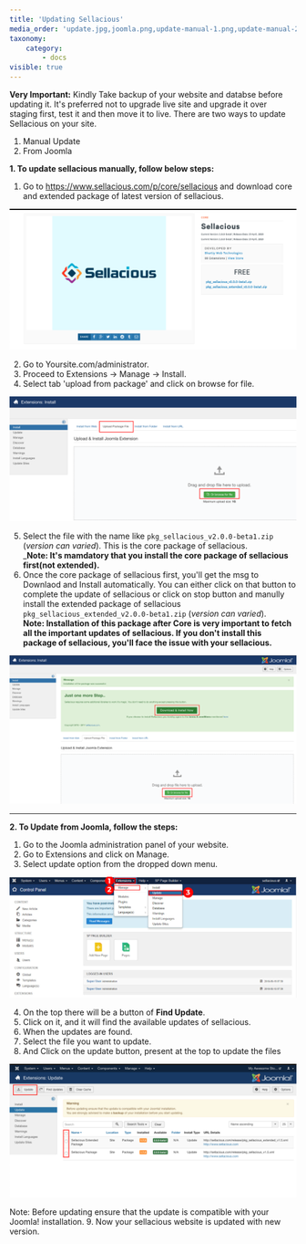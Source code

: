 ```yaml
---
title: 'Updating Sellacious'
media_order: 'update.jpg,joomla.png,update-manual-1.png,update-manual-2.png,Screenshot 2020-05-22 at 12.48.06 PM.png,Screenshot 2020-05-22 at 1.24.14 PM.png'
taxonomy:
    category:
        - docs
visible: true
---
```


**Very Important:** 
Kindly Take backup of your website and databse before updating it. 
It's preferred not to upgrade live site and upgrade it over staging first, test it and then move it to live.
There are two ways to update Sellacious on your site.
1. Manual Update
2. From Joomla

**1. To update sellacious manually, follow below steps:**
1. Go to https://www.sellacious.com/p/core/sellacious and download core and extended package of latest version of sellacious.

![](Screenshot%202020-05-22%20at%2012.48.06%20PM.png)

2. Go to Yoursite.com/administrator. 
3. Proceed to Extensions -> Manage -> Install.
4. Select tab 'upload from package' and click on browse for file.

![](update-manual-1.png)

5. Select the file with the name like `pkg_sellacious_v2.0.0-beta1.zip` (_version can varied_). This is the core package of sellacious.<br>_**Note: It's mamdatory that you install the core package of sellacious first(not extended).**
6. Once the core package of sellacious first, you'll get the msg to Downlaod and Install automatically. You can either click on that button to complete the update of sellacious or  click on stop button and manully install the extended package of sellacious `pkg_sellacious_extended_v2.0.0-beta1.zip` (_version can varied_).<br>**Note: Installation of this package after Core is very important to fetch all the important updates of sellacious. If you don't install this package of sellacious, you'll face the issue with your sellacious.**

![](update-manual-2.png)

---

**2. To Update from  Joomla, follow the steps:**

1. Go to the Joomla administration panel of your website.
2. Go to Extensions and click on Manage.
3. Select update option from the dropped down menu.

![](update.jpg)

4. On the top there will be a button of **Find Update**.
5. Click on it, and it will find the available updates of sellacious.
6. When the updates are found.
7. Select the file you want to update.
8. And Click on the update button, present at the top to update the files

![](Screenshot%202020-05-22%20at%201.24.14%20PM.png)

Note: Before updating ensure that the update is compatible with your Joomla! installation.
9. Now your sellacious website is updated with new version.